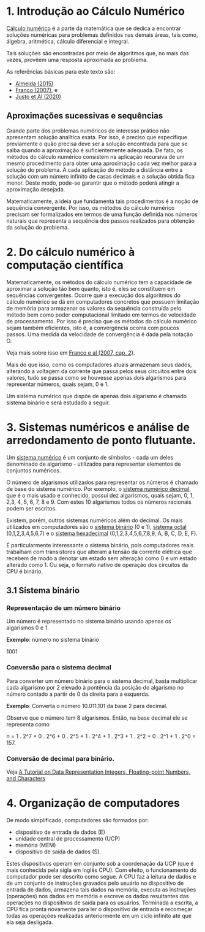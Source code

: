 # 1. Introdução ao Cálculo Numérico

[Cálculo numérico](https://www.conexaogeoclima.com.br/post/o_que_e_calculo_numerico) é a parte da matemática que se dedica a encontrar soluções numéricas para problemas definidos nas demais áreas, tais como, álgebra, aritmética, cálculo diferencial e integral.

Tais soluções são encontradas por meio de algoritmos que, no mais das vezes, provêem uma resposta aproximada ao problema.

As referências básicas para este texto são:

- [Almeida (2015)](https://repositorio.ufu.br/bitstream/123456789/25218/1/Calculo%20Numerico.pdf)
- [Franco (2007)](https://www.amazon.com.br/C%C3%A1lculo-num%C3%A9rico-Neide-Bertoldi-Franco/dp/8576050870), e
- [Justo et Al (2020)](https://github.com/reamat/CalculoNumerico)


## Aproximações sucessivas e sequências

Grande parte dos problemas numéricos de interesse prático não apresentam solução analítica exata.  Por isso, é preciso que especifique previamente o quão precisa deve ser a solução encontrada para que se saiba quando a aproximação é suficientemente adequada.  De fato, os métodos do cálculo numérico consistem na aplicação recursiva de um mesmo procedimento para obter uma aproximação cada vez melhor para a solução do problema.  A cada aplicação do método a distãncia entre a solução com um número infinito de casas decimais e a solução obtida fica menor.  Deste modo, pode-se garantir que o método poderá atingir a aproximação desejada.

Matematicamente, a ideia que fundamenta tais procedimentos é a noção de sequência convergente. Por isso, os métodos do cálculo numérico precisam ser formalizados em termos de uma função definida nos números naturais que representa a sequência dos passos realizados para obtenção da solução do problema.

# 2. Do cálculo numérico à computação científica

Matematicamente, os métodos do cálculo numérico tem a capacidade de aproximar a solução tão bem quanto, isto é, eles se constituem em sequências convergentes.  Ocorre que a execução dos algoritmos do cálculo numérico se dá em computadores concretos que possuem limitação de memória para armazenar os valores da sequência construída pelo método bem como poder computacional limitado em termos de velocidade de processamento.  Por isso é preciso que os métodos do cálculo numérico sejam também eficientes, isto é, a convergência ocorra com poucos passos.  Uma medida da velocidade de convergência é dada pela notação O.

Veja mais sobre isso em [Franco e al (2007, cap. 2)](https://www.ufrgs.br/reamat/CalculoNumerico/livro-py/rdneadm.html).

Mais do que isso, como os computadores atuais armazenam seus dados, alterando a voltagem da corrente que passa pelos seus circuitos entre dois valores, tudo se passa como se houvesse apenas dois algarismos para representar números, quais sejam, 0 e 1.

Um sistema numérico que dispõe de apenas dois algarismo é chamado sistema binário e será estudado a seguir. 

# 3. Sistemas numéricos e análise de arredondamento de ponto flutuante.

Um [sistema numérico](http://www.inf.ufsc.br/~bosco/extensao/sistemas-de-numeracao.pdf) é um conjunto de símbolos - cada um deles denominado de algarismo - utilizados para representar elementos de conjuntos numéricos.

O número de algarismos utilizados para representar os números é chamado de base do sistema numérico.  Por exemplo, o [sistema numérico decimal](http://mdmat.mat.ufrgs.br/anos_iniciais/sn_decimal_posicional/sn_decimal_posicional.htm), que é o mais usado e conhecido, possui dez algarismos, quais sejam, 0, 1, 2,3, 4, 5, 6, 7, 8 e 9.  Com estes 10 algarismos todos os números racionais podem ser escritos.

Existem, porém, outros sistemas numéricos além do decimal.  Os mais utilizados em computadores são o [sistema binário](https://pt.wikipedia.org/wiki/Sistema_de_numera%C3%A7%C3%A3o_bin%C3%A1rio) (0 e 1), [sistema octal](https://pt.wikipedia.org/wiki/Sistema_octal#:~:text=Sistema%20Octal%20%C3%A9%20um%20sistema,programa%C3%A7%C3%A3o%20em%20linguagem%20de%20m%C3%A1quina.) (0,1,2,3,4,5,6,7) e o [sistema hexadecimal](http://marco.uminho.pt/~joao/Computacao2/node10.html) (0,1,2,3,4,5,6,7,8,9, A, B, C, D, E, F).

É particularmente interessante o sistema binário, pois computadores reais trabalham com transistores que alteram a tensão da corrente elétrica que recebem de modo a denotar um estado sem alteração como 0 e um estado alterado como 1.  Ou seja, o formato nativo de operação dos circuitos da CPU é binário.

## 3.1 Sistema binário

### Representação de um número binário

Um número é representado no sistema binário usando apenas os algarismos 0 e 1.  

**Exemplo**: número no sistema binário

1001


### Conversão para o sistema decimal
Para converter um número binário para o sistema decimal, basta multiplicar cada algarismo por 2 elevado à pontência da posição do algarismo no número contado a partir de 0 da direita para a esquerda.

**Exemplo**: Converta o número 10.011.101 da base 2 para decimal.

Observe que o número tem 8 algarismos.  Então, na base decimal ele se representa como

n = 1 . 2^7 + 0 . 2^6 + 0 . 2^5 + 1 . 2^4 + 1 . 2^3 + 1 . 2^2 + 0 . 2^1 + 1 . 2^0 =  157.



### Conversão de decimal para binário.

Veja [A Tutorial on Data Representation
Integers, Floating-point Numbers, and Characters](https://www3.ntu.edu.sg/home/ehchua/programming/java/datarepresentation.html)


# 4. Organização de computadores

De modo simplificado, computadores são formados por:

- dispositivo de entrada de dados (E)
- unidade central de processamento (UCP)
- memória (MEM)
- dispositivo de saída de dados (S).

Estes dispositivos operam em conjunto sob a coordenação da UCP (que é mais conhecida pela sigla em inglês CPU).  Com efeito, o funcionamento do computador pode ser descrito como segue.  A CPU faz a leitura de dados e de um conjunto de instruções gravados pelo usuário no dispositivo de entrada de dados, armazena tais dados na memória, executa as instruções (operações) nos dados em memória e escreve os dados resultantes das operações no dispositivos de saída para os usuários.  Terminada a escrita, a CPU fica pronta novamente para ler o dispositivo de entrada e recomeçar todas as operações realizadas anteriormente em um ciclo infinito até que ela seja desligada.


